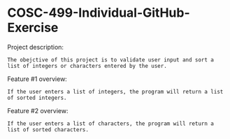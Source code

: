# COSC-499-Individual-GitHub-Exercise


Project description:
  
    The obejctive of this project is to validate user input and sort a list of integers or characters entered by the user. 

Feature #1 overview:
    
    If the user enters a list of integers, the program will return a list of sorted integers. 
    
Feature #2 overview:
    
    If the user enters a list of characters, the program will return a list of sorted characters.
